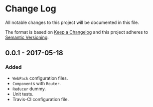 # Change Log
All notable changes to this project will be documented in this file.

The format is based on [Keep a Changelog](http://keepachangelog.com/)
and this project adheres to [Semantic Versioning](http://semver.org/).

## 0.0.1 - 2017-05-18
### Added
- `WebPack` configuration files.
- `Component`s with `Router`.
- `Reducer` dummy.
- Unit tests.
- Travis-CI configuration file.
